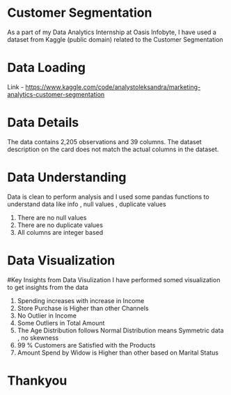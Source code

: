 #                                                     Customer Segmentation 
As a part of my Data Analytics Internship at Oasis Infobyte, I have used a dataset from Kaggle (public domain) related to the Customer Segmentation

# Data Loading
Link - https://www.kaggle.com/code/analystoleksandra/marketing-analytics-customer-segmentation

# Data Details
The data contains 2,205 observations and 39 columns. The dataset description on the card does not match the actual columns in the dataset. 

# Data Understanding
Data is clean to perform analysis and I used some pandas functions to understand data like info , null values , duplicate values

1) There are no null values
2) There are no duplicate values
3) All columns are integer based

# Data Visualization
#Key Insights from Data Visulization
I have performed somed visualization to get insights from the data

 1) Spending increases with increase in Income
 2) Store Purchase is Higher than other Channels
 3) No Outlier in Income
 4) Some Outliers in Total Amount
 5) The Age Distribution follows Normal Distribution means Symmetric data , no skewness
 6) 99 % Customers are Satisfied with the Products
 7) Amount Spend by Widow is Higher than other based on Marital Status

#                                                           Thankyou
